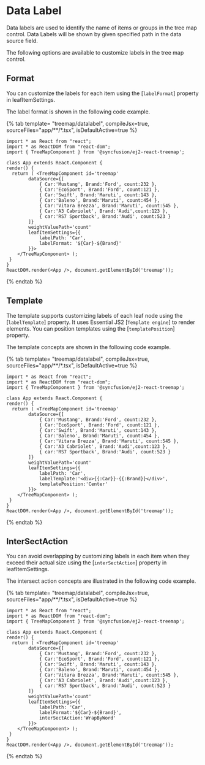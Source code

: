 # Data Label

Data labels are used to identify the name of items or groups in the tree map control. Data Labels will be shown by given specified path in the data source field.

The following options are available to customize labels in the tree map control.

## Format

You can customize the labels for each item using the [`labelFormat`] property in leafItemSettings.

The label format is shown in the following code example.

{% tab template= "treemap/datalabel", compileJsx=true, sourceFiles="app/**/*.tsx", isDefaultActive=true %}

```tsx
import * as React from "react";
import * as ReactDOM from "react-dom";
import { TreeMapComponent } from '@syncfusion/ej2-react-treemap';

class App extends React.Component {
render() {
  return ( <TreeMapComponent id='treemap'
        dataSource={[
            { Car:'Mustang', Brand:'Ford', count:232 },
            { Car:'EcoSport', Brand:'Ford', count:121 },
            { Car:'Swift', Brand:'Maruti', count:143 },
            { Car:'Baleno', Brand:'Maruti', count:454 },
            { Car:'Vitara Brezza', Brand:'Maruti', count:545 },
            { Car:'A3 Cabriolet', Brand:'Audi',count:123 },
            { car:'RS7 Sportback', Brand:'Audi', count:523 }
        ]}
        weightValuePath='count'
        leafItemSettings={{
            labelPath: 'Car',
            labelFormat: '${Car}-${Brand}'
        }}>
    </TreeMapComponent> );
 }
}
ReactDOM.render(<App />, document.getElementById('treemap'));
```

{% endtab %}

## Template

The template supports customizing labels of each leaf node using the [`labelTemplate`] property. It uses Essential JS2 [`Template engine`] to render elements. You can position templates using the [`templatePosition`] property.

The template concepts are shown in the following code example.

{% tab template= "treemap/datalabel", compileJsx=true, sourceFiles="app/**/*.tsx", isDefaultActive=true %}

```tsx
import * as React from "react";
import * as ReactDOM from "react-dom";
import { TreeMapComponent } from '@syncfusion/ej2-react-treemap';

class App extends React.Component {
render() {
  return ( <TreeMapComponent id='treemap'
        dataSource={[
            { Car:'Mustang', Brand:'Ford', count:232 },
            { Car:'EcoSport', Brand:'Ford', count:121 },
            { Car:'Swift', Brand:'Maruti', count:143 },
            { Car:'Baleno', Brand:'Maruti', count:454 },
            { Car:'Vitara Brezza', Brand:'Maruti', count:545 },
            { Car:'A3 Cabriolet', Brand:'Audi',count:123 },
            { car:'RS7 Sportback', Brand:'Audi', count:523 }
        ]}
        weightValuePath='count'
        leafItemSettings={{
            labelPath: 'Car',
            labelTemplate:'<div>{{:Car}}-{{:Brand}}</div>',
            templatePosition:'Center'
        }}>
    </TreeMapComponent> );
 }
}
ReactDOM.render(<App />, document.getElementById('treemap'));
```

{% endtab %}

## InterSectAction

You can avoid overlapping by customizing labels in each item when they exceed their actual size using the [`interSectAction`] property in leafItemSettings.

The intersect action concepts are illustrated in the following code example.

{% tab template= "treemap/datalabel", compileJsx=true, sourceFiles="app/**/*.tsx", isDefaultActive=true %}

```tsx
import * as React from "react";
import * as ReactDOM from "react-dom";
import { TreeMapComponent } from '@syncfusion/ej2-react-treemap';

class App extends React.Component {
render() {
  return ( <TreeMapComponent id='treemap'
        dataSource={[
            { Car:'Mustang', Brand:'Ford', count:232 },
            { Car:'EcoSport', Brand:'Ford', count:121 },
            { Car:'Swift', Brand:'Maruti', count:143 },
            { Car:'Baleno', Brand:'Maruti', count:454 },
            { Car:'Vitara Brezza', Brand:'Maruti', count:545 },
            { Car:'A3 Cabriolet', Brand:'Audi',count:123 },
            { car:'RS7 Sportback', Brand:'Audi', count:523 }
        ]}
        weightValuePath='count'
        leafItemSettings={{
            labelPath: 'Car',
            labelFormat:'${Car}-${Brand}',
            interSectAction:'WrapByWord'
        }}>
    </TreeMapComponent> );
 }
}
ReactDOM.render(<App />, document.getElementById('treemap'));
```

{% endtab %}